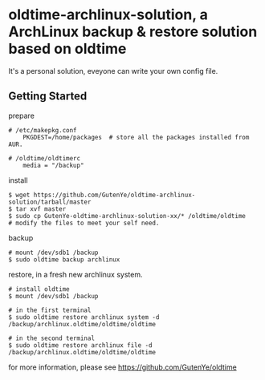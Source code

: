 oldtime-archlinux-solution, a ArchLinux backup & restore solution based on oldtime
===================================================================================

It's a personal solution, eveyone can write your own config file.  

Getting Started
---------------

prepare

	# /etc/makepkg.conf
		PKGDEST=/home/packages  # store all the packages installed from AUR.

	# /oldtime/oldtimerc
		media = "/backup"

install

	$ wget https://github.com/GutenYe/oldtime-archlinux-solution/tarball/master
	$ tar xvf master
	$ sudo cp GutenYe-oldtime-archlinux-solution-xx/* /oldtime/oldtime
	# modify the files to meet your self need.

backup

	# mount /dev/sdb1 /backup
	$ sudo oldtime backup archlinux

restore, in a fresh new archlinux system.

	# install oldtime
	$ mount /dev/sdb1 /backup

	# in the first terminal
	$ sudo oldtime restore archlinux system -d /backup/archlinux.oldtime/oldtime/oldtime

	# in the second terminal
	$ sudo oldtime restore archlinux file -d /backup/archlinux.oldtime/oldtime/oldtime

for more information, please see https://github.com/GutenYe/oldtime
